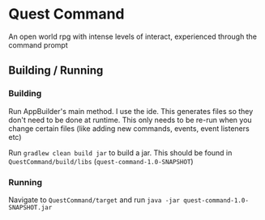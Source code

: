 # Quest Command

An open world rpg with intense levels of interact, experienced through the command prompt

## Building / Running

### Building

Run AppBuilder's main method. I use the ide. This generates files so they don't need to be done at runtime. This only needs to be re-run when you change certain files (like adding new commands, events, event listeners etc)

Run `gradlew clean build jar` to build a jar. This should be found in `QuestCommand/build/libs` (`quest-command-1.0-SNAPSHOT`)


### Running
Navigate to `QuestCommand/target` and run `java -jar quest-command-1.0-SNAPSHOT.jar`